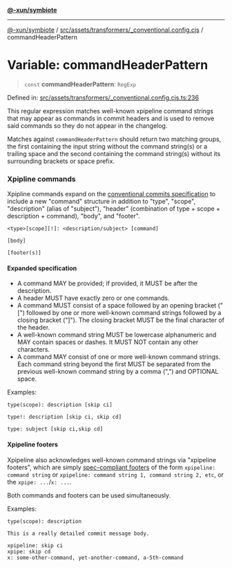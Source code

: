 [**@-xun/symbiote**](../../../../../README.md)

***

[@-xun/symbiote](../../../../../README.md) / [src/assets/transformers/\_conventional.config.cjs](../README.md) / commandHeaderPattern

# Variable: commandHeaderPattern

> `const` **commandHeaderPattern**: `RegExp`

Defined in: [src/assets/transformers/\_conventional.config.cjs.ts:236](https://github.com/Xunnamius/symbiote/blob/3b6f45301765b7eab22ef0b67ed645f03c5935c3/src/assets/transformers/_conventional.config.cjs.ts#L236)

This regular expression matches well-known xpipeline command strings that may
appear as commands in commit headers and is used to remove said commands so
they do not appear in the changelog.

Matches against `commandHeaderPattern` should return two matching groups, the
first containing the input string without the command string(s) or a trailing
space and the second containing the command string(s) without its surrounding
brackets or space prefix.

### Xpipline commands

Xpipline commands expand on the [conventional commits
specification](https://www.conventionalcommits.org/en/v1.0.0/#specification)
to include a new "command" structure in addition to "type", "scope",
"description" (alias of "subject"), "header" (combination of type + scope +
description + command), "body", and "footer".

```text
<type>[scope][!]: <description/subject> [command]

[body]

[footer(s)]
```

#### Expanded specification

- A command MAY be provided; if provided, it MUST be after the description.
- A header MUST have exactly zero or one commands.
- A command MUST consist of a space followed by an opening bracket ("[")
  followed by one or more well-known command strings followed by a closing
  bracket ("]"). The closing bracket MUST be the final character of the
  header.
- A well-known command string MUST be lowercase alphanumeric and MAY contain
  spaces or dashes. It MUST NOT contain any other characters.
- A command MAY consist of one or more well-known command strings. Each
  command string beyond the first MUST be separated from the previous
  well-known command string by a comma (",") and OPTIONAL space.

Examples:

```text
type(scope): description [skip ci]
```

```text
type!: description [skip ci, skip cd]
```

```text
type: subject [skip ci,skip cd]
```

#### Xpipeline footers

Xpipeline also acknowledges well-known command strings via "xpipeline
footers", which are simply [spec-compliant
footers](https://www.conventionalcommits.org/en/v1.0.0/#specification) of the
form `xpipeline: command string` or `xpipeline: command string 1, command
string 2, etc`, or the `xpipe: ...`/`x: ...`.

Both commands and footers can be used simultaneously.

Examples:

```text
type(scope): description

This is a really detailed commit message body.

xpipeline: skip ci
xpipe: skip cd
x: some-other-command, yet-another-command, a-5th-command
```
